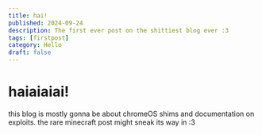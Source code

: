 ```yaml
---
title: hai!
published: 2024-09-24
description: The first ever post on the shittiest blog ever :3
tags: [firstpost]
category: Hello
draft: false
---
```


# haiaiaiai!

this blog is mostly gonna be about chromeOS shims and documentation on exploits.
the rare minecraft post might sneak its way in :3
